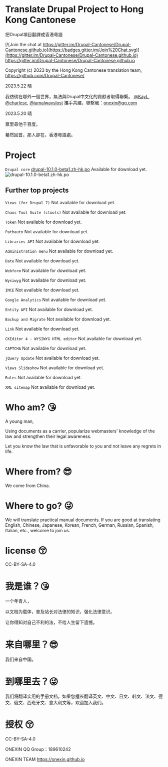 # Translate Drupal Project to Hong Kong Cantonese
把Drupal項目翻譯成香港粵語

[![Join the chat at https://gitter.im/Drupal-Cantonese/Drupal-Cantonese.github.io](https://badges.gitter.im/Join%20Chat.svg)](https://gitter.im/Drupal-Cantonese/Drupal-Cantonese.github.io) https://gitter.im/Drupal-Cantonese/Drupal-Cantonese.github.io

Copyright (c) 2023 by the Hong Kong Cantonese translation team, https://github.com/Drupal-Cantonese/

2023.5.22 晴

我彷彿在哪外一個世界，無法與Drupal中文化的貢獻者取得聯繫。
[@KayL](https://www.drupal.org/u/KayL), [@charlesc](https://www.drupal.org/u/charlesc), [@iamalwayslost](https://www.drupal.org/u/iamalwayslost)
攜手共建，聯繫我：onexin@qq.com

2023.5.20 晴

眾里尋他千百度。

驀然回首，那人卻在，香港粵語處。


# Project

`Drupal core`	[drupal-10.1.0-beta1.zh-hk.po](https://drupal-cantonese.github.io/drupal-10.1.0-beta1.zh-hk.po) Available for download yet.
![drupal-10.1.0-beta1.zh-hk.po](https://drupal-cantonese.github.io/contributor-1.png)

## Further top projects

`Views (for Drupal 7)`	Not available for download yet.

`Chaos Tool Suite (ctools)`	Not available for download yet.

`Token`	Not available for download yet.

`Pathauto`	Not available for download yet.

`Libraries API`	Not available for download yet.

`Administration menu`	Not available for download yet.

`Date`	Not available for download yet.

`Webform`	Not available for download yet.

`Wysiwyg`	Not available for download yet.

`IMCE`	Not available for download yet.

`Google Analytics`	Not available for download yet.

`Entity API`	Not available for download yet.

`Backup and Migrate`	Not available for download yet.

`Link`	Not available for download yet.

`CKEditor 4 - WYSIWYG HTML editor`	Not available for download yet.

`CAPTCHA`	Not available for download yet.

`jQuery Update`	Not available for download yet.

`Views Slideshow`	Not available for download yet.

`Rules`	Not available for download yet.

`XML sitemap`	Not available for download yet.



# Who am? 😘
A young man, 

Using documents as a carrier, popularize webmasters' knowledge of the law and strengthen their legal awareness. 

Let you know the law that is unfavorable to you and not leave any regrets in life.

# Where from? 😎‍
We come from China.

# Where to go? 😜
We will translate practical manual documents. If you are good at translating English, Chinese, Japanese, Korean, French, German, Russian, Spanish, Italian, etc., welcome to join us.

# license 😚‍
CC-BY-SA-4.0


# 我是谁？😘
一个年青人，

以文档为载体，普及站长对法律的知识，强化法律意识。

让你得知对自己不利的法，不给人生留下遗憾。

# 来自哪里？😎‍
我们来自中国。

# 到哪里去？😜
我们将翻译实用的手册文档。如果您擅长翻译英文、中文、日文、韩文、法文、德文、俄文、西班牙文、意大利文等，欢迎加入我们。

# 授权 😚‍
CC-BY-SA-4.0


ONEXIN QQ Group：189610242

ONEXIN TEAM https://onexin.github.io

